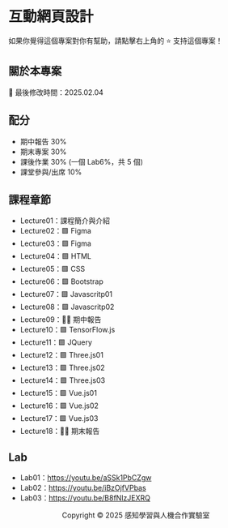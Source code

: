 # 互動網頁設計

如果你覺得這個專案對你有幫助，請點擊右上角的 ⭐ 支持這個專案！

## 關於本專案

📅 最後修改時間：2025.02.04

## 配分

-   期中報告 30%
-   期末專案 30%
-   課後作業 30% (一個 Lab6%，共 5 個)
-   課堂參與/出席 10%

## 課程章節

-   Lecture01：課程簡介與介紹
-   Lecture02：🟩 Figma
-   Lecture03：🟩 Figma
-   Lecture04：🟩 HTML
-   Lecture05：🟩 CSS
-   Lecture06：🟩 Bootstrap
-   Lecture07：🟩 Javascritp01
-   Lecture08：🟩 Javascritp02
-   Lecture09：🧑‍🏫 期中報告
-   Lecture10：🟩 TensorFlow.js
-   Lecture11：🟩 JQuery
-   Lecture12：🟩 Three.js01
-   Lecture13：🟩 Three.js02
-   Lecture14：🟩 Three.js03
-   Lecture15：🟩 Vue.js01
-   Lecture16：🟩 Vue.js02
-   Lecture17：🟩 Vue.js03
-   Lecture18：🧑‍🏫 期末報告

## Lab

-   Lab01：https://youtu.be/aSSk1PbCZgw
-   Lab02：https://youtu.be/iBzOjfVPbas
-   Lab03：https://youtu.be/B8fNlzJEXRQ

<p align="center">
  Copyright © 2025 感知學習與人機合作實驗室
</p>
